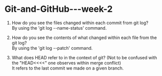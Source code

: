 # Git-and-GitHub---week-2

1. How do you see the files changed within each commit from git log? <br>
    By using the 'git log --name-status' command.

2. How do you see the contents of what changed within each file from the git log? <br>
    By using the 'git log --patch' command.
    
3. What does HEAD refer to in the context of git? (Not to be confused with the "HEAD<<<<" one observes within merge conflict) <br>
    It refers to the last commit we made on a given branch.
